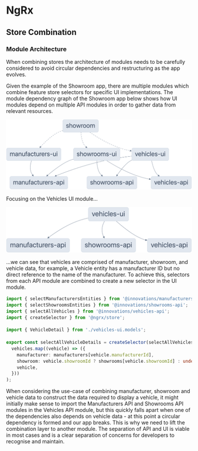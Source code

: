 # NgRx

## Store Combination

### Module Architecture

When combining stores the architecture of modules needs to be carefully considered to avoid circular dependencies and restructuring as the app evolves.

Given the example of the Showroom app, there are multiple modules which combine feature store selectors for specific UI implementations. The module dependency graph of the Showroom app below shows how UI modules depend on multiple API modules in order to gather data from relevant resources.

![Showroom dependency graph](./assets/showroom-graph.png)

Focusing on the Vehicles UI module…

![Vehicles UI dependency graph](./assets/vehicles-ui-graph.png)

…we can see that vehicles are comprised of manufacturer, showroom, and vehicle data, for example, a Vehicle entity has a manufacturer ID but no direct reference to the name of the manufacturer. To achieve this, selectors from each API module are combined to create a new selector in the UI module.

```typescript
import { selectManufacturersEntities } from '@innovations/manufacturers-api';
import { selectShowroomsEntities } from '@innovations/showrooms-api';
import { selectAllVehicles } from '@innovations/vehicles-api';
import { createSelector } from '@ngrx/store';

import { VehicleDetail } from './vehicles-ui.models';

export const selectAllVehicleDetails = createSelector(selectAllVehicles, selectManufacturersEntities, selectShowroomsEntities, (vehicles, manufacturers, showrooms): VehicleDetail[] =>
  vehicles.map((vehicle) => ({
    manufacturer: manufacturers[vehicle.manufacturerId],
    showroom: vehicle.showroomId ? showrooms[vehicle.showroomId] : undefined,
    vehicle,
  }))
);
```

When considering the use-case of combining manufacturer, showroom and vehicle data to construct the data required to display a vehicle, it might initially make sense to import the Manufacturers API and Showrooms API modules in the Vehicles API module, but this quickly falls apart when one of the dependencies also depends on vehicle data - at this point a circular dependency is formed and our app breaks. This is why we need to lift the combination layer to another module. The separation of API and UI is viable in most cases and is a clear separation of concerns for developers to recognise and maintain.
